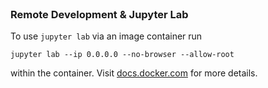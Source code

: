 <br>

### Remote Development & Jupyter Lab

To use `jupyter lab` via an image container run

```shell
jupyter lab --ip 0.0.0.0 --no-browser --allow-root
```

within the container.  Visit [docs.docker.com](https://docs.docker.com/guides/jupyter/) for more details.

<br>
<br>

<br>
<br>

<br>
<br>

<br>
<br>
